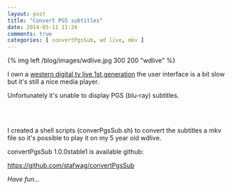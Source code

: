 ```yaml
---
layout: post
title: "Convert PGS subtitles"
date: 2014-05-11 11:24
comments: true
categories: [ convertPgsSub, wd live, mkv ] 
---
```


{% img left /blog/images/wdlive.jpg 300 200 "wdlive" %}

I own a <a href="http://en.wikipedia.org/wiki/WD_TV">western digital tv live 1st generation</a> the user interface is a bit slow but it's still a nice media player.

Unfortunately it's unable to display PGS (blu-ray) subtitles.


<br />&nbsp;<br />

I created a shell scripts (converPgsSub.sh) to convert the subtitles a mkv file so it's possible to play it on my 5 year old wdlive.


convertPgsSub 1.0.0stable1 is available github: 

<a href="https://github.com/stafwag/convertPgsSub">https://github.com/stafwag/convertPgsSub</a>

<p style="font-style: italic;">
Have fun...
</p>
